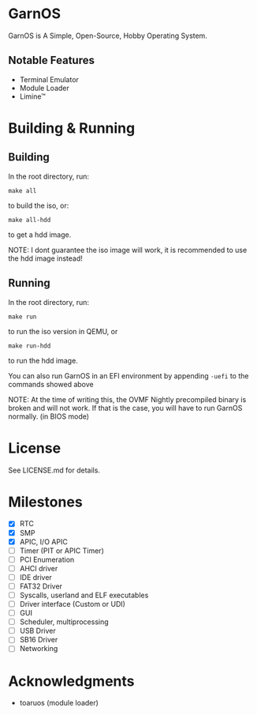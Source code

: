 # GarnOS

GarnOS is A Simple, Open-Source, Hobby Operating System.

## Notable Features

- Terminal Emulator
- Module Loader
- Limine™

# Building & Running

## Building

In the root directory, run:
```
make all
```
to build the iso, or:
```
make all-hdd
```
to get a hdd image.

NOTE: I dont guarantee the iso image will work, it is recommended to use the hdd image instead!

## Running
In the root directory, run:
```
make run
```
to run the iso version in QEMU, or
```
make run-hdd
```
to run the hdd image.

You can also run GarnOS in an EFI environment by appending `-uefi` to the commands showed above

NOTE: At the time of writing this, the OVMF Nightly precompiled binary is broken and will not work. If that is the case, you will have to run GarnOS normally. (in BIOS mode)

# License
See LICENSE.md for details.

# Milestones

- [x] RTC
- [x] SMP
- [x] APIC, I/O APIC
- [ ] Timer (PIT or APIC Timer)
- [ ] PCI Enumeration
- [ ] AHCI driver
- [ ] IDE driver
- [ ] FAT32 Driver
- [ ] Syscalls, userland and ELF executables
- [ ] Driver interface (Custom or UDI)
- [ ] GUI
- [ ] Scheduler, multiprocessing
- [ ] USB Driver
- [ ] SB16 Driver
- [ ] Networking

# Acknowledgments

- toaruos (module loader)